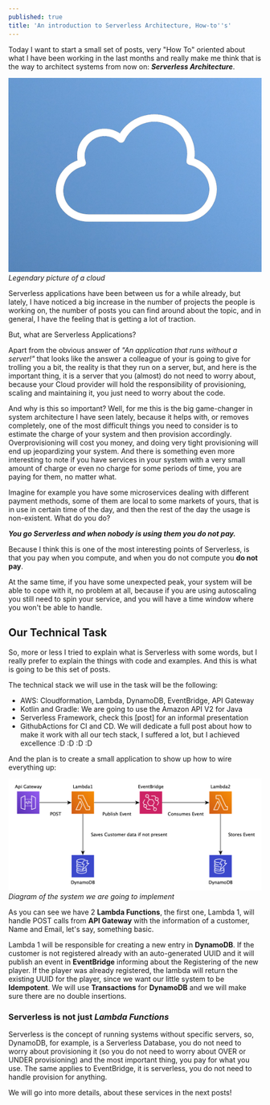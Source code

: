 ```yaml
---
published: true
title: 'An introduction to Serverless Architecture, How-to''s'
---
```

Today I want to start a small set of posts, very "How To" oriented about what I have been working in the last months and really make me think that is the way to architect systems from now on: ***Serverless Architecture***. 

![legendary-cloud](/images/serverless/cloud.png)
*Legendary picture of a cloud*

Serverless applications have been between us for a while already, but lately, I have noticed a big increase in the number of projects the people is working on, the number of posts you can find around about the topic, and in general, I have the feeling that is getting a lot of traction.

But, what are Serverless Applications?

Apart from the obvious answer of *"An application that runs without a server!"* that looks like the answer a colleague of your is going to give for trolling you a bit, the reality is that they run on a server, but, and here is the important thing, it is a server that you (almost) do not need to worry about, because your Cloud provider will hold the responsibility of provisioning, scaling and maintaining it, you just need to worry about the code.

And why is this so important? Well, for me this is the big game-changer in system architecture I have seen lately, because it helps with, or removes completely, one of the most difficult things you need to consider is to estimate the charge of your system and then provision accordingly. Overprovisioning will cost you money, and doing very tight provisioning will end up jeopardizing your system.
And there is something even more interesting to note if you have services in your system with a very small amount of charge or even no charge for some periods of time, you are paying for them, no matter what.

Imagine for example you have some microservices dealing with different payment methods, some of them are local to some markets of yours, that is in use in certain time of the day, and then the rest of the day the usage is non-existent. What do you do? 

***You go Serverless and when nobody is using them you do not pay.***

Because I think this is one of the most interesting points of Serverless, is that you pay when you compute, and when you do not compute you **do not pay**.

At the same time, if you have some unexpected peak, your system will be able to cope with it, no problem at all, because if you are using autoscaling you still need to spin your service, and you will have a time window where you won't be able to handle.

## Our Technical Task

So, more or less I tried to explain what is Serverless with some words, but I really prefer to explain the things with code and examples. And this is what is going to be this set of posts.

The technical stack we will use in the task will be the following:

* AWS: Cloudformation, Lambda, DynamoDB, EventBridge, API Gateway
* Kotlin and Gradle: We are going to use the Amazon API V2 for Java
* Serverless Framework, check this [post] for an informal presentation
* GithubActions for CI and CD. We will dedicate a full post about how to make it work with all our tech stack, I suffered a lot, but I achieved excellence :D :D :D :D

And the plan is to create a small application to show up how to wire everything up:

![diagram](/images/serverless/diagram.png)
*Diagram of the system we are going to implement*


As you can see we have 2 **Lambda Functions**, the first one, Lambda 1, will handle POST calls from **API Gateway** with the information of a customer, Name and Email, let's say, something basic.

Lambda 1 will be responsible for creating a new entry in **DynamoDB**. If the customer is not registered already with an auto-generated UUID and it will publish an event in **EventBridge** informing about the Registering of the new player. If the player was already registered, the lambda will return the existing UUID for the player, since we want our little system to be **Idempotent**. We will use **Transactions** for **DynamoDB** and we will make sure there are no double insertions.

### Serverless is not just *Lambda Functions*

Serverless is the concept of running systems without specific servers, so, DynamoDB, for example, is a Serverless Database, you do not need to worry about provisioning it (so you do not need to worry about OVER or UNDER provisioning) and the most important thing, you pay for what you use. The same applies to EventBridge, it is serverless, you do not need to handle provision for anything.

We will go into more details, about these services in the next posts!
